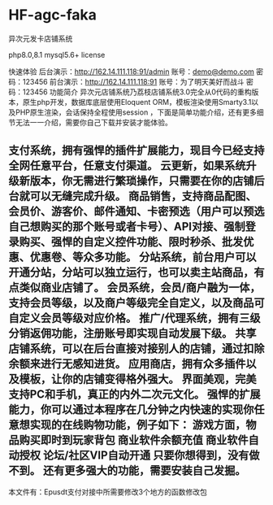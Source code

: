 # HF-agc-faka
异次元发卡店铺系统


 php8.0,8.1  mysql5.6+  license

快速体验
后台演示：http://162.14.111.118:91/admin 账号：demo@demo.com 密码：123456
前台演示：http://162.14.111.118:91 账号：为了明天美好而战斗 密码：123456
功能简介
异次元店铺系统乃荔枝店铺系统3.0完全从0代码的重构版本，原生php开发，数据库底层使用Eloquent ORM，模板渲染使用Smarty3.1以及PHP原生渲染，会话保持全程使用session ，下面是简单功能介绍，还有更多细节无法一一介绍，需要你自己下载并安装才能体验。

支付系统，拥有强悍的插件扩展能力，现目今已经支持全网任意平台，任意支付渠道。
云更新，如果系统升级新版本，你无需进行繁琐操作，只需要在你的店铺后台就可以无缝完成升级。
商品销售，支持商品配图、会员价、游客价、邮件通知、卡密预选（用户可以预选自己想购买的那个账号或者卡号）、API对接、强制登录购买、强悍的自定义控件功能、限时秒杀、批发优惠、优惠卷、等众多功能。
分站系统，前台用户可以开通分站，分站可以独立运行，也可以卖主站商品，有点类似商业店铺了。
会员系统，会员/商户融为一体，支持会员等级，以及商户等级完全自定义，以及商品可自定义会员等级对应价格。
推广/代理系统，拥有三级分销返佣功能，注册账号即实现自动发展下级。
共享店铺系统，可以在后台直接对接别人的店铺，通过扣除余额来进行无感知进货。
应用商店，拥有众多插件以及模板，让你的店铺变得格外强大。
界面美观，完美支持PC和手机，真正的内外二次元文化。
强悍的扩展能力，你可以通过本程序在几分钟之内快速的实现你任意想实现的在线购物功能，例子如下：
游戏方面，物品购买即时到玩家背包
商业软件余额充值
商业软件自动授权
论坛/社区VIP自动开通
只要你想得到，没有做不到。
还有更多强大的功能，需要安装自己发掘。
---
本文件有：Epusdt支付对接中所需要修改3个地方的函数修改包


